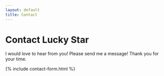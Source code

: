 ```yaml
---
layout: default
title: Contact
---
```


<h1>Contact Lucky Star</h1>
<p>I would love to hear from you! Please send me a message!  Thank you for your time.</p>

{% include contact-form.html %}
